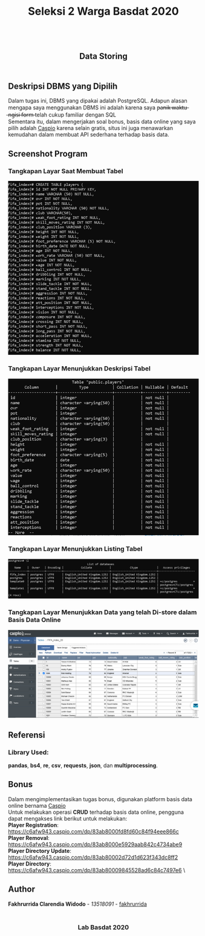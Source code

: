 <h1 align="center">
  <br>
  Seleksi 2 Warga Basdat 2020
  <br>
  <br>
</h1>

<h2 align="center">
  <br>
  Data Storing
  <br>
  <br>
</h2>

## Deskripsi DBMS yang Dipilih
Dalam tugas ini, DBMS yang dipakai adalah PostgreSQL. Adapun alasan mengapa saya menggunakan DBMS ini adalah karena saya p̶a̶n̶i̶k̶ ̶w̶a̶k̶t̶u̶ ̶n̶g̶i̶s̶i̶ ̶f̶o̶r̶m̶  telah cukup familiar dengan SQL \
Sementara itu, dalam mengerjakan soal bonus, basis data online yang saya pilih adalah [Caspio](https://www.caspio.com/) karena selain gratis, situs ini juga menawarkan kemudahan dalam membuat API sederhana terhadap basis data.

## Screenshot Program
### Tangkapan Layar Saat Membuat Tabel
![Tangkapan Layar Saat Membuat Tabel](https://github.com/fakhrurrida/Seleksi-2020-Tugas-2/blob/master/screenshots/creating_players_table.PNG?raw=true "Create Table Snippet")
### Tangkapan Layar Menunjukkan Deskripsi Tabel
![Tangkapan Layar Menunjukkan Deskripsi Tabel](https://github.com/fakhrurrida/Seleksi-2020-Tugas-2/blob/master/screenshots/D%20from%20postgres.PNG?raw=true "Describe Snippet")
### Tangkapan Layar Menunjukkan Listing Tabel
![Tangkapan Layar Menunjukkan Listing Tabel](https://github.com/fakhrurrida/Seleksi-2020-Tugas-2/blob/master/screenshots/L%20from%20postgres.PNG?raw=true "List Snippet")
### Tangkapan Layar Menunjukkan Data yang telah Di-store dalam Basis Data Online
![Tangkapan Layar Menunjukkan Data yang telah Di-store dalam Basis Data Online](https://github.com/fakhrurrida/Seleksi-2020-Tugas-2/blob/master/screenshots/Caspio_Snippet.PNG?raw=true "Caspio Snippet")

## Referensi
### Library Used:
__pandas__, __bs4__, __re__, __csv__, __requests__, __json__, dan __multiprocessing__.

## Bonus
Dalam mengimplementasikan tugas bonus, digunakan platform basis data online bernama [Caspio](https://www.caspio.com/) \
Untuk melakukan operasi **CRUD** terhadap basis data online, pengguna dapat mengakses link berikut untuk melakukan: \
**Player Registration**: https://c6afw943.caspio.com/dp/83ab8000fd8fd60c84f94eee866c \
**Player Removal**: https://c6afw943.caspio.com/dp/83ab8000e5929aab842c4734abe9 \
**Player Directory Update**: https://c6afw943.caspio.com/dp/83ab80002d72d1d623f343dc8ff2 \
**Player Directory**: https://c6afw943.caspio.com/dp/83ab80009845528ad6c84c7497e6 \

## Author 
**Fakhrurrida Clarendia Widodo** - *13518091* - [fakhrurrida](https://github.com/fakhrurrida)

<h3 align="center">
  <br>
  Lab Basdat 2020
  <br>
  <br>
</h3>
